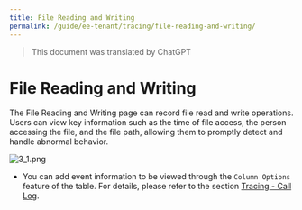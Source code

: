 ```yaml
---
title: File Reading and Writing
permalink: /guide/ee-tenant/tracing/file-reading-and-writing/
---
```


> This document was translated by ChatGPT

# File Reading and Writing

The File Reading and Writing page can record file read and write operations. Users can view key information such as the time of file access, the person accessing the file, and the file path, allowing them to promptly detect and handle abnormal behavior.

![3_1.png](https://yunshan-guangzhou.oss-cn-beijing.aliyuncs.com/pub/pic/20230921650becce082cd.png)

- You can add event information to be viewed through the `Column Options` feature of the table. For details, please refer to the section [Tracing - Call Log](../tracing/call-log/).